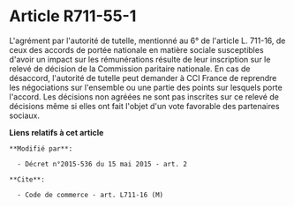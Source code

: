 # Article R711-55-1

L'agrément par l'autorité de tutelle, mentionné au 6° de l'article L. 711-16, de ceux des accords de portée nationale en
matière sociale susceptibles d'avoir un impact sur les rémunérations résulte de leur inscription sur le relevé de décision de
la Commission paritaire nationale. En cas de désaccord, l'autorité de tutelle peut demander à CCI France de reprendre les
négociations sur l'ensemble ou une partie des points sur lesquels porte l'accord. Les décisions non agréées ne sont pas
inscrites sur ce relevé de décisions même si elles ont fait l'objet d'un vote favorable des partenaires sociaux.

**Liens relatifs à cet article**

	**Modifié par**:

	  - Décret n°2015-536 du 15 mai 2015 - art. 2

	**Cite**:

	  - Code de commerce - art. L711-16 (M)
